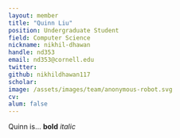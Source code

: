 ```yaml
---
layout: member
title: "Quinn Liu"
position: Undergraduate Student
field: Computer Science
nickname: nikhil-dhawan
handle: nd353
email: nd353@cornell.edu
twitter: 
github: nikhildhawan117
scholar: 
image: /assets/images/team/anonymous-robot.svg
cv: 
alum: false
---
```

Quinn is... **bold** *italic*

